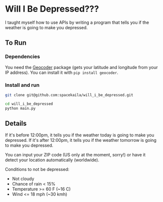 # Will I Be Depressed???

I taught myself how to use APIs by writing a program that tells you if the weather is going to make you depressed.

## To Run

### Dependencies

You need the [Geocoder](https://pypi.org/project/geocoder/) package (gets your latitude and longitude from your IP address). You can install it with `pip install geocoder`.

### Install and run

```bash
git clone git@github.com:spacekaila/will_i_be_depressed.git
```
```bash
cd will_i_be_depressed
python main.py
```

## Details

If it's before 12:00pm, it tells you if the weather today is going to make you depressed. If it's after 12:00pm, it tells you if the weather tomorrow is going to make you depressed.


You can input your ZIP code (US only at the moment, sorry!) or have it detect your location automatically (worldwide).

Conditions to not be depressed:
- Not cloudy
- Chance of rain < 15%
- Temperature >= 60 F (~16 C)
- Wind <= 18 mph (~30 kmh)